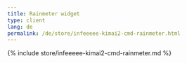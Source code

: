 ```yaml
---
title: Rainmeter widget
type: client
lang: de
permalink: /de/store/infeeeee-kimai2-cmd-rainmeter.html
---
```


{% include store/infeeeee-kimai2-cmd-rainmeter.md %}
